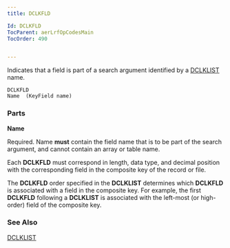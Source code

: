 ```yaml
---
title: DCLKFLD

Id: DCLKFLD
TocParent: aerLrfOpCodesMain
TocOrder: 490


---
```


Indicates that a field is part of a search argument identified by a [DCLKLIST](DCLKLIST.html) name. 

```
DCLKFLD 
Name  (KeyField name)
```

### Parts

**Name** 

Required. Name **must** contain the field name that is to be part of the search argument, and cannot contain an array or table name.


Each **DCLKFLD** must correspond in length, data type, and decimal position with the corresponding field in the composite key of the record or file. 

The **DCLKFLD** order specified in the **DCLKLIST** determines which **DCLKFLD** is associated with a field in the composite key. For example, the first **DCLKFLD** following a **DCLKLIST** is associated with the left-most (or high-order) field of the composite key.


### See Also
[DCLKLIST](DCLKLIST.html) 
